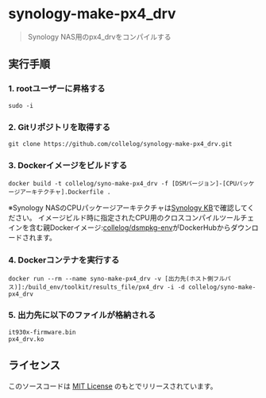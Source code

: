 # synology-make-px4_drv

> Synology NAS用のpx4_drvをコンパイルする

## 実行手順
### 1. rootユーザーに昇格する
```
sudo -i
```

### 2. Gitリポジトリを取得する
```
git clone https://github.com/collelog/synology-make-px4_drv.git
```

### 3. Dockerイメージをビルドする
```
docker build -t collelog/syno-make-px4_drv -f [DSMバージョン]-[CPUパッケージアーキテクチャ].Dockerfile .
```
※Synology NASのCPUパッケージアーキテクチャは[Synology KB](https://kb.synology.com/ja-jp/DSM/tutorial/What_kind_of_CPU_does_my_NAS_have)で確認してください。
イメージビルド時に指定されたCPU用のクロスコンパイルツールチェインを含む親Dockerイメージ:[collelog/dsmpkg-env](https://hub.docker.com/r/collelog/dsmpkg-env)がDockerHubからダウンロードされます。

### 4. Dockerコンテナを実行する
```
docker run --rm --name syno-make-px4_drv -v [出力先(ホスト側フルパス)]:/build_env/toolkit/results_file/px4_drv -i -d collelog/syno-make-px4_drv
```

### 5. 出力先に以下のファイルが格納される
```
it930x-firmware.bin
px4_drv.ko
```


## ライセンス
このソースコードは [MIT License](https://github.com/collelog/speedtest-exporter/blob/master/LICENSE) のもとでリリースされています。
